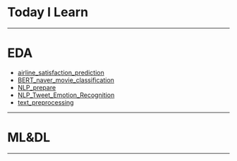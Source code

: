 # Today I Learn

<hr />

# EDA

- [airline_satisfaction_prediction]()
- [BERT_naver_movie_classification]()
- [NLP_prepare]()
- [NLP_Tweet_Emotion_Recognition]()
- [text_preprocessing]()

<hr />

# ML&DL

<hr />
